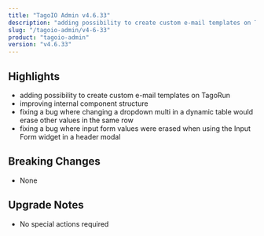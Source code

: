 ```yaml
---
title: "TagoIO Admin v4.6.33"
description: "adding possibility to create custom e-mail templates on TagoRun"
slug: "/tagoio-admin/v4-6-33"
product: "tagoio-admin"
version: "v4.6.33"
---
```


## Highlights

- adding possibility to create custom e-mail templates on TagoRun
- improving internal component structure
- fixing a bug where changing a dropdown multi in a dynamic table would erase other values in the same row
- fixing a bug where input form values were erased when using the Input Form widget in a header modal

## Breaking Changes

- None

## Upgrade Notes

- No special actions required

